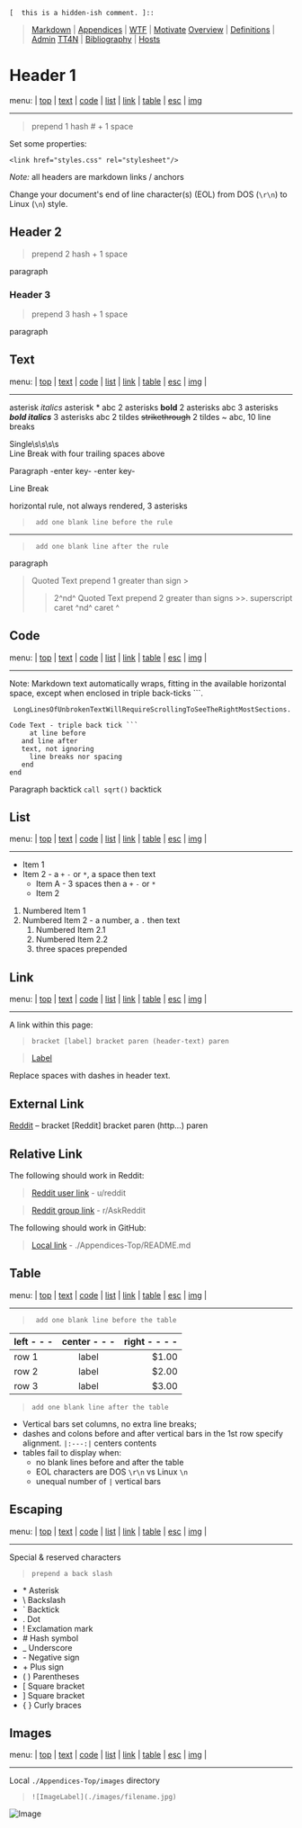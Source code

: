 [  this is a comment. ]::

`[  this is a hidden-ish comment. ]::`

<link href="styles.css" rel="stylesheet"></link>

> [Markdown](./Markdown.md) | [Appendices](./Appendices-Top/Markdown-00-Appendices.md) | [WTF](./Appendices-Top/Markdown-01-WTF.md) | [Motivate](./Appendices-Top/Markdown-02-Motivate.md) 
> [Overview](./Appendices-Top/Markdown-03-Overview.md) | [Definitions](./Appendices-Top/Markdown-04-Definitions.md) |  [Admin](./Appendices-Top/Markdown-05-Admin.md) 
> [TT4N](./Appendices-Top/Markdown-06-TT4N.md) | [Bibliography](./Appendices-Top/Markdown-99-Bibliography.md) | [Hosts](./Appendices-Top/Markdown-07-Hosts.md)

# Header 1

menu: | [top](#header-1) | [text](#text) | [code](#code) | [list](#list) | [link](#link) | [table](#table) | [esc](#escaping) | [img](#images)

***

> prepend 1 hash \# + 1 space

Set some properties:

`<link href="styles.css" rel="stylesheet"/>`

*Note:* all headers are markdown links / anchors

Change your document's end of line character(s) (EOL) from DOS (`\r\n`) to Linux (`\n`) style.
	
## Header 2

> prepend 2 hash + 1 space

  paragraph

### Header 3

> prepend 3 hash + 1 space

  paragraph

## Text

menu: | [top](#header-1) | [text](#text) | [code](#code) | [list](#list) | [link](#link) | [table](#table) | [esc](#escaping) | [img](#images) |

***

asterisk *italics* asterisk \*
 abc
2 asterisks **bold** 2 asterisks
 abc
3 asterisks 
***bold italics*** 
3 asterisks
 abc
2 tildes ~~strikethrough~~ 2 tildes \~
 abc, 10 line breaks

Single\s\s\s\s  
Line Break with four trailing spaces above

Paragraph -enter key- -enter key-

Line Break

horizontal rule, not always rendered, 3 asterisks

> ` add one blank line before the rule`

***

> ` add one blank line after the rule`

paragraph

> Quoted Text prepend 1 greater than sign \>
>> 2^nd^ Quoted Text prepend 2 greater than
signs \>\>. superscript caret ^nd^ caret \^

## Code

menu: | [top](#header-1) | [text](#text) | [code](#code) | [list](#list) | [link](#link) | [table](#table) | [esc](#escaping) | [img](#images) |

***

Note: Markdown text automatically wraps, fitting in the available horizontal space, except when enclosed in triple back-ticks \`\`\`.

``` LongLinesOfUnbrokenTextWillRequireScrollingToSeeTheRightMostSections.```
```
Code Text - triple back tick ```
     at line before
   and line after
   text, not ignoring
     line breaks nor spacing
   end
end
```
Paragraph backtick `call sqrt()` backtick

## List
menu: | [top](#header-1) | [text](#text) | [code](#code) | [list](#list) | [link](#link) | [table](#table) | [esc](#escaping) | [img](#images) |

***

* Item 1
* Item 2 - a `+` `-` or `*`, a space then text
   + Item A - 3 spaces then a `+` `-` or `*`
   + Item 2

1. Numbered Item 1
2. Numbered Item 2 - a number, a `.` then text
   1. Numbered Item 2.1
   2. Numbered Item 2.2
   3. three spaces prepended

## Link

menu: | [top](#header-1) | [text](#text) | [code](#code) | [list](#list) | [link](#link) | [table](#table) | [esc](#escaping) | [img](#images) |

***

A link within this page:

> `bracket [label] bracket paren (header-text) paren`

> [Label](#external-link)


Replace spaces with dashes in header text.

## External Link

[Reddit](http://reddit.com) – bracket \[Reddit\] bracket paren \(http...\) paren

## Relative Link

The following should work in Reddit:

> [Reddit user link](u/reddit) - u/reddit

> [Reddit group link](r/AskReddit) - r/AskReddit

The following should work in GitHub:

> [Local link](./Appendices-Top/Appendices-Top/README.md) - ./Appendices-Top/README.md

## Table

menu: | [top](#header-1) | [text](#text) | [code](#code) | [list](#list) | [link](#link) | [table](#table) | [esc](#escaping) | [img](#images) |

***

> ` add one blank line before the table`

 | left - - - | center - - - | right - - - - |
 | ------ |:--------:| -------:|
 | row 1  | label    |   $1.00 |
 | row 2  | label    |   $2.00 |
 | row 3  | label    |   $3.00 |

> `add one blank line after the table`

- Vertical bars set columns, no extra line breaks;
- dashes and colons before and after vertical bars in the 1st row specify alignment. `|:---:|` centers contents
- tables fail to display when:
   - no blank lines before and after the table
   - EOL characters are DOS `\r\n` vs Linux `\n`
   - unequal number of `|` vertical bars

## Escaping

menu: | [top](#header-1) | [text](#text) | [code](#code) | [list](#list) | [link](#link) | [table](#table) | [esc](#escaping) | [img](#images) |

***

Special & reserved characters

>`prepend a back slash`

- \* Asterisk
- \\ Backslash
- \` Backtick
- \. Dot
- \! Exclamation mark
- \# Hash symbol
- \_ Underscore
- \- Negative sign
- \+ Plus sign
- \( \)  Parentheses
- \[ Square bracket
- \] Square bracket
- \{ \}  Curly braces

## Images

menu: | [top](#header-1) | [text](#text) | [code](#code) | [list](#list) | [link](#link) | [table](#table) | [esc](#escaping) | [img](#images) |

***

Local `./Appendices-Top/images` directory

> `![ImageLabel](./images/filename.jpg)`

![Image](./images/img-stick-figures-474x498.jpg)
